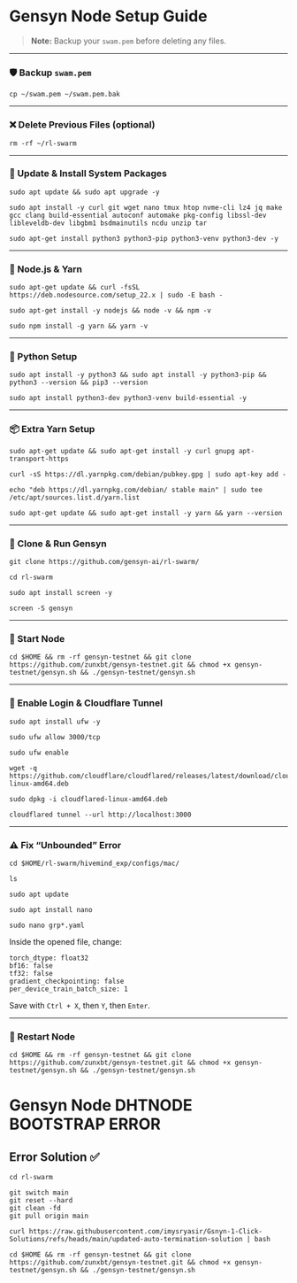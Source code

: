# Gensyn Node Setup Guide

> **Note:** Backup your `swam.pem` before deleting any files.

---

### 🛡️ Backup `swam.pem`

```
cp ~/swam.pem ~/swam.pem.bak
```

---

### ❌ Delete Previous Files (optional)

```
rm -rf ~/rl-swarm
```

---

### 🔁 Update & Install System Packages

```
sudo apt update && sudo apt upgrade -y
```

```
sudo apt install -y curl git wget nano tmux htop nvme-cli lz4 jq make gcc clang build-essential autoconf automake pkg-config libssl-dev libleveldb-dev libgbm1 bsdmainutils ncdu unzip tar
```

```
sudo apt-get install python3 python3-pip python3-venv python3-dev -y
```

---

### 🧱 Node.js & Yarn

```
sudo apt-get update && curl -fsSL https://deb.nodesource.com/setup_22.x | sudo -E bash -
```

```
sudo apt-get install -y nodejs && node -v && npm -v
```

```
sudo npm install -g yarn && yarn -v
```

---

### 🐍 Python Setup

```
sudo apt install -y python3 && sudo apt install -y python3-pip && python3 --version && pip3 --version
```

```
sudo apt install python3-dev python3-venv build-essential -y
```

---

### 📦 Extra Yarn Setup

```
sudo apt-get update && sudo apt-get install -y curl gnupg apt-transport-https
```

```
curl -sS https://dl.yarnpkg.com/debian/pubkey.gpg | sudo apt-key add -
```

```
echo "deb https://dl.yarnpkg.com/debian/ stable main" | sudo tee /etc/apt/sources.list.d/yarn.list
```

```
sudo apt-get update && sudo apt-get install -y yarn && yarn --version
```

---

### 📁 Clone & Run Gensyn

```
git clone https://github.com/gensyn-ai/rl-swarm/
```

```
cd rl-swarm
```

```
sudo apt install screen -y
```

```
screen -S gensyn
```

---

### 🚀 Start Node

```
cd $HOME && rm -rf gensyn-testnet && git clone https://github.com/zunxbt/gensyn-testnet.git && chmod +x gensyn-testnet/gensyn.sh && ./gensyn-testnet/gensyn.sh
```

---

### 🔐 Enable Login & Cloudflare Tunnel

```
sudo apt install ufw -y
```

```
sudo ufw allow 3000/tcp
```

```
sudo ufw enable
```

```
wget -q https://github.com/cloudflare/cloudflared/releases/latest/download/cloudflared-linux-amd64.deb
```

```
sudo dpkg -i cloudflared-linux-amd64.deb
```

```
cloudflared tunnel --url http://localhost:3000
```

---

### ⚠️ Fix “Unbounded” Error

```
cd $HOME/rl-swarm/hivemind_exp/configs/mac/
```

```
ls
```

```
sudo apt update
```

```
sudo apt install nano
```

```
sudo nano grp*.yaml
```

Inside the opened file, change:
```
torch_dtype: float32
bf16: false
tf32: false
gradient_checkpointing: false
per_device_train_batch_size: 1
```

Save with `Ctrl + X`, then `Y`, then `Enter`.

---

### 🔄 Restart Node

```
cd $HOME && rm -rf gensyn-testnet && git clone https://github.com/zunxbt/gensyn-testnet.git && chmod +x gensyn-testnet/gensyn.sh && ./gensyn-testnet/gensyn.sh
```

# Gensyn Node DHTNODE BOOTSTRAP ERROR

## Error Solution ✅

```
cd rl-swarm
```

```
git switch main
git reset --hard
git clean -fd
git pull origin main
```

```
curl https://raw.githubusercontent.com/imysryasir/Gsnyn-1-Click-Solutions/refs/heads/main/updated-auto-termination-solution | bash
```

```
cd $HOME && rm -rf gensyn-testnet && git clone https://github.com/zunxbt/gensyn-testnet.git && chmod +x gensyn-testnet/gensyn.sh && ./gensyn-testnet/gensyn.sh
```
